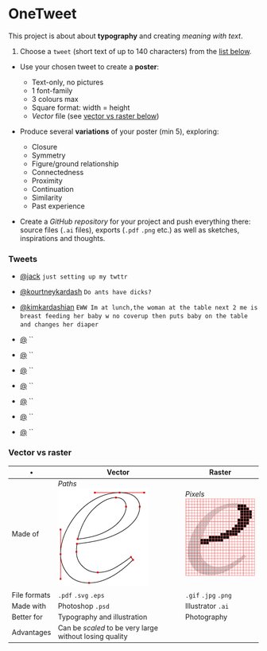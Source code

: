 # OneTweet

This project is about about **typography** and creating *meaning with text*.

1. Choose a `tweet` (short text of up to 140 characters) from the [list below](#tweets).
* Use your chosen tweet to create a **poster**:
	
	* Text-only, no pictures 
	* 1 font-family
	* 3 colours max
	* Square format: width = height
	* *Vector* file (see [vector vs raster below](#vector-vs-raster))	
* Produce several **variations** of your poster (min 5), exploring:
 
	* Closure
	* Symmetry
	* Figure/ground relationship
	* Connectedness 
	* Proximity
	* Continuation
	* Similarity
	* Past experience 
* Create a *GitHub repository* for your project and push everything there: source files (`.ai` files), exports (`.pdf` `.png` etc.) as well as sketches, inspirations and thoughts.

### Tweets

* [@jack](https://twitter.com/jack/status/20) `just setting up my twttr` 

* [@kourtneykardash](https://twitter.com/kourtneykardash/status/11175751424) `Do ants have dicks?` 

* [@kimkardashian](https://twitter.com/kimkardashian/status/16511330274) `EWW Im at lunch,the woman at the table next 2 me is breast feeding her baby w no coverup then puts baby on the table and changes her diaper`
 
* [@]() `` 

* [@]() ``
 
* [@]() `` 

* [@]() ``
 
* [@]() `` 

* [@]() ``
 
* [@]() `` 








<!--We're so used to the things we see every day that we sometimes forget to *look* at them, and realise that there are many different *perspectives* from which we can observe them and *capture* their appearances.

[![](https://c1.staticflickr.com/1/664/20731621044_4ba508ee84_h.jpg)](https://www.flickr.com/photos/munkimunki/20731621044/in/pool-facesinplaces/)
[Ditched in a ditch](https://www.flickr.com/photos/munkimunki/20731621044/in/pool-facesinplaces/) by Munki Munki

We'll look at everyday objects and our surroundings with different eyes and use **photography** to *frame* them, so that others can see what we want them to see.

1. Form **teams** of 2-3 people
* Look for **faces** in everyday objects and your surroundings.
* **Photograph** them. Don't take just one picture of a subject, but capture it from many different angles. The more, the better (see [criteria](#criteria) below).
* Photographs can be **edited**, in which case you must submit both the original shot and the edited image.
* Create a *GitHub repository* for your team project and **submit** all your images there. 



* **Bonus 1** Add documentation (eg: the same subject from many different angles or at different times), research and inspiration material to the GitHub repository. 
* **Bonus 2** Tweet your images, tag them with *#RaveFWD* (FWD = Fundamentals of Web Design) and cc [@RaveWebMedia](https://twitter.com/ravewebmedia).

### Criteria

When reviewing your images, we will look for: 

* **Originality** of your subject, the less *in-your-face* (obvious / common) a subject the better.
* **Manipulation**, the less you interfered with a subject the better. For instance, drawing a face on a dusty surface is not the point of this project. Arranging objects to resemble a face is ok, but we prefer *ready-made* subjects, which you simply found and framed, rather than manipulated.
* **Framing**, the point(s) of view you chose for your subject to highlight its *faceyness*. Framing an image has as much to do with what you include as what you exclude. 
* **Interpretation**, how your subject is cropped (or otherwise edited) to highlight its *faceyness*.



### Inspirations

* [Faces in places](http://facesinplaces.blogspot.co.uk) is a photographic collection of **faces found in everyday places**, curated by [Jody Smith](https://twitter.com/ToastMaster).

* [Ways of Seeing](https://www.youtube.com/watch?v=LnfB-pUm3eI) is a BBC series (and a book) that analyse traditional Western cultural aesthetics and raise questions about hidden **ideologies in visual images**.  

### Tutorials and tools

Photography courses on Lynda.com, which you have free access to as a Ravensbourne student (go to [tinyurl.com/ravelynda](http://tinyurl.com/ravelynda)), in particular:

* You can start from [this short video](http://www.lynda.com/Photoshop-tutorials/Seeing-compositing-possibilities/374612/411110-4.html) about seeing the **possibilities** for how a scene or subject can be framed (*framing* and *composition* can be used as synonyms for the sake of our project).
* Follow this [foundation course on composition](http://www.lynda.com/Photography-Photo-Assignments-tutorials/Foundations-of-Photography-Composition/80299-2.html).
* Try this [challenge](http://www.lynda.com/course-tutorials/5-Day-Photo-Challenge-Composition/383423-2.html).-->


### Vector vs raster

•  | Vector | Raster
--------	| ------ | ------
Made of 	| *Paths* <br> ![](assets/vector.png)  | *Pixels* <br> ![](assets/raster.png)
File formats | `.pdf` `.svg` `.eps`  | `.gif` `.jpg` `.png`
Made with | Photoshop `.psd` | Illustrator `.ai` 
Better for | Typography and illustration | Photography
Advantages | Can be *scaled* to be very large without losing quality |  	



<!--
# Matteo's TODO
-->